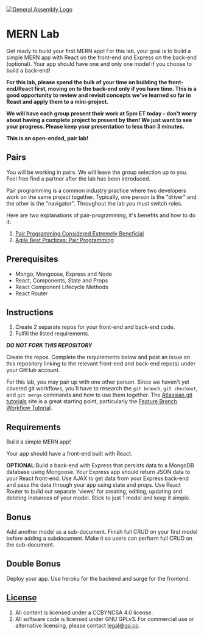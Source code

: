 [![General Assembly Logo](https://camo.githubusercontent.com/1a91b05b8f4d44b5bbfb83abac2b0996d8e26c92/687474703a2f2f692e696d6775722e636f6d2f6b6538555354712e706e67)](https://generalassemb.ly/education/web-development-immersive)

# MERN Lab

Get ready to build your first MERN app! For this lab, your goal is to build a
simple MERN app with React on the front-end and Express on the back-end (optional). Your
app should have one and only one model if you choose to build a back-end!

**For this lab, please spend the bulk of your time on building the front-end/React first, 
moving on to the back-end only if you have time. This is a good opportunity to review and revisit 
concepts we've learned so far in React and apply them to a mini-project.** 

**We will have each group present their work at 5pm ET today - don't worry about having a 
complete project to present by then! We just want to see your progress. Please keep your
presentation to less than 3 minutes.**

**This is an open-ended, pair lab!**


## Pairs

You will be working in pairs. We will leave the group selection up to you. Feel free find a partner after the lab has been introduced.

Pair programming is a common industry practice where two developers work on the same project together. Typically, one person is the "driver" and the other is the "navigator". Throughout the lab you must switch roles.

Here are two explanations of pair-programming, it's benefits and how to do it:
1. [Pair Programming Considered Extremely Beneficial](https://content.pivotal.io/blog/pair-programming-considered-extremely-beneficial)
2. [Agile Best Practices: Pair Programming](https://www.versionone.com/agile-101/agile-software-programming-best-practices/pair-programming/)

## Prerequisites

- Mongo, Mongoose, Express and Node
- React, Components, State and Props
- React Component Lifecycle Methods
- React Router

## Instructions

1.  Create 2 separate repos for your front-end and back-end code.
1.  Fulfill the listed requirements.

**_DO NOT FORK THIS REPOSITORY_**

Create the repos. Complete the requirements below and post
an issue on this repository linking to the relevant front-end and back-end repo(s) under your GitHub
account. 

For this lab, you may pair up with one other person. Since we haven't yet
covered git workflows, you'll have to research the `git branch`, `git checkout`,
and `git merge` commands and how to use them together. The
[Atlassian git tutorials](https://www.atlassian.com/git/tutorials) site is a
great starting point, particularly the
[Feature Branch Workflow Tutorial](https://www.atlassian.com/git/tutorials/comparing-workflows/feature-branch-workflow).

## Requirements

Build a simple MERN app! 

Your app should have a front-end built with React.

**OPTIONAL**:Build a back-end with Express that persists 
data to a MongoDB database using Mongoose. Your Express app should return JSON data to
your React front-end. Use AJAX to get data from your Express back-end and pass the data through your app using
state and props. Use React Router to build out separate 'views' for creating,
editing, updating and deleting instances of your model. Stick to just 1 model and 
keep it simple. 

## Bonus

Add another model as a sub-document. Finish full CRUD on your first model before
adding a subdocument. Make it so users can perform full CRUD on the
sub-document.

## Double Bonus

Deploy your app. Use heroku for the backend and surge for the frontend.

## [License](LICENSE)

1.  All content is licensed under a CC­BY­NC­SA 4.0 license.
1.  All software code is licensed under GNU GPLv3. For commercial use or
    alternative licensing, please contact legal@ga.co.
